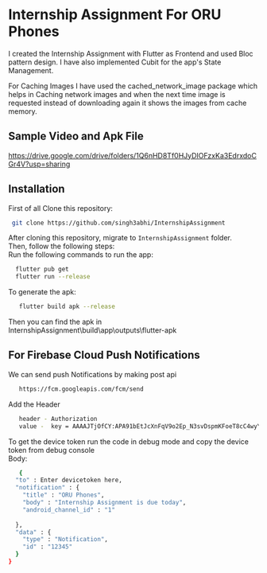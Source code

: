 # Internship Assignment For ORU Phones

I created the Internship Assignment with Flutter as Frontend and used Bloc pattern design. I have also implemented Cubit for the app's State Management.

For Caching Images I have used the cached_network_image package which helps in Caching network images and when the next time image is requested instead of downloading again it shows the images from cache memory.

## Sample Video and Apk File
https://drive.google.com/drive/folders/1Q6nHD8Tf0HJyDIOFzxKa3EdrxdoCGr4V?usp=sharing


## Installation
First of all Clone this repository:
```bash
 git clone https://github.com/singh3abhi/InternshipAssignment
```
After cloning this repository, migrate to ```InternshipAssignment``` folder.<br />
Then, follow the following steps:<br />
Run the following commands to run the app:<br />
```bash
  flutter pub get
  flutter run --release
```
To generate the apk:
```bash
   flutter build apk --release
```
Then you can find the apk in InternshipAssignment\build\app\outputs\flutter-apk

## For Firebase Cloud Push Notifications

We can send push Notifications by making post api
```bash
   https://fcm.googleapis.com/fcm/send
```
Add the Header
```bash
   header - Authorization
   value -  key = AAAAJTjOfCY:APA91bEtJcXnFqV9o2Ep_N3svDspmKFoeT8cC4wyYcT9-nas3zFaMkhdoHmE8yKhWW8gJPsTutEYKvjoyurylEpVc7fyVFtwN2y56mVtKtK53wIuZ-gCk9GJqQWZq_Tawdgp7lXPCUc9
```
To get the device token run the code in debug mode and copy the device token from debug console <br />
Body:
```bash
   {
  "to" : Enter devicetoken here,
  "notification" : {
    "title" : "ORU Phones",
    "body" : "Internship Assignment is due today",
    "android_channel_id" : "1"
    
  },
  "data" : {
    "type" : "Notification",
    "id" : "12345"
  }
}
```
